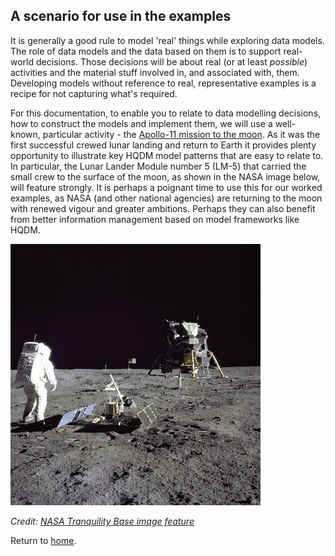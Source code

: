 ## A scenario for use in the examples

It is generally a good rule to model 'real' things while exploring data models.  The role of data models and the data based on them is to support real-world decisions.  Those decisions will be about real (or at least *possible*) activities and the material stuff involved in, and associated with, them.  Developing models without reference to real, representative examples is a recipe for not capturing what's required.

For this documentation, to enable you to relate to data modelling decisions, how to construct the models and implement them, we will use a well-known, particular activity - the [Apollo-11 mission to the moon](https://www.nasa.gov/mission_pages/apollo/missions/apollo11.html).  As it was the first successful crewed lunar landing and return to Earth it provides plenty opportunity to illustrate key HQDM model patterns that are easy to relate to. In particular, the Lunar Lander Module number 5 (LM-5) that carried the small crew to the surface of the moon, as shown in the NASA image below, will feature strongly.  It is perhaps a poignant time to use this for our worked examples, as NASA (and other national agencies) are returning to the moon with renewed vigour and greater ambitions.  Perhaps they can also benefit from better information management based on model frameworks like HQDM.

<img src="../extras/lunar_module_small.jpg" alt="Tranquility Base" width="400"/>

_Credit: [NASA Tranquility Base image feature](https://www.nasa.gov/multimedia/imagegallery/image_feature_616.html)_

Return to [home](./index.md).
